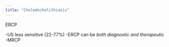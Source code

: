 ```yaml
---
title: "Choledocholithiasis"
---
```

ERCP

-US less sensitive (22-77%)
-ERCP can be *both diagnostic and therapeutic*
-MRCP

